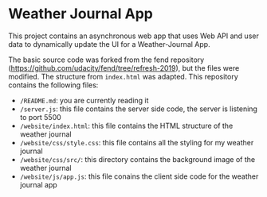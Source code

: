 # Weather Journal App
This project contains an asynchronous web app that uses Web API and user data to dynamically update the UI for a Weather-Journal App.

The basic source code was forked from the fend repository (https://github.com/udacity/fend/tree/refresh-2019), but the files were modified. The structure from `index.html` was adapted. This repository contains the following files:
* `/README.md`: you are currently reading it
* `/server.js`: this file contains the server side code, the server is listening to port 5500
* `/website/index.html`: this file contains the HTML structure of the weather journal 
* `/website/css/style.css`: this file contains all the styling for my weather journal
* `/website/css/src/`: this directory contains the background image of the weather journal
* `/website/js/app.js`: this file conains the client side code for the weather journal app